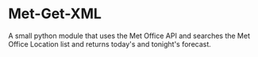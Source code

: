 # Met-Get-XML
A small python module that uses the Met Office API and searches the Met Office Location list and returns today's and tonight's forecast.
